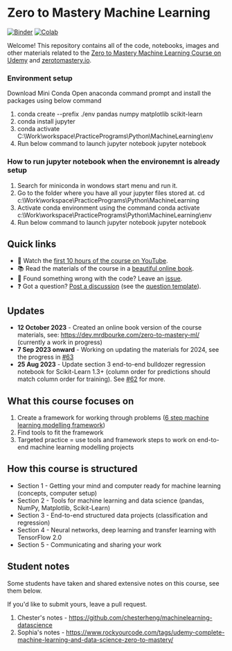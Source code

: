 # Zero to Mastery Machine Learning
[![Binder](https://mybinder.org/badge_logo.svg)](https://mybinder.org/v2/gh/mrdbourke/zero-to-mastery-ml/master)
[![Colab](https://colab.research.google.com/assets/colab-badge.svg)](https://colab.research.google.com/github/mrdbourke/zero-to-mastery-ml/blob/master)

Welcome! This repository contains all of the code, notebooks, images and other materials related to the [Zero to Mastery Machine Learning Course on Udemy](https://dbourke.link/mlcourse) and [zerotomastery.io](https://dbourke.link/ZTMmlcourse).

### Environment setup
Download Mini Conda
Open anaconda command prompt and install the packages using below command

1. conda create --prefix ./env pandas numpy matplotlib scikit-learn
2. conda install jupyter
3. conda activate C:\Work\workspace\PracticePrograms\Python\MachineLearning\env
4. Run below command to launch jupyter notebook	
	jupyter notebook

### How to run jupyter notebook when the environemnt is already setup
1. Search for miniconda in wondows start menu and run it.
2. Go to the folder where you have all your jupyter files stored at.
	cd c:\Work\workspace\PracticePrograms\Python\MachineLearning
3. Activate conda environment using the command 
	conda activate c:\Work\workspace\PracticePrograms\Python\MachineLearning\env
4. Run below command to launch jupyter notebook	
	jupyter notebook
	

## Quick links
* 🎥 Watch the [first 10 hours of the course on YouTube](https://youtu.be/r67SfaiYaDI).
* 📚 Read the materials of the course in a [beautiful online book](https://dev.mrdbourke.com/zero-to-mastery-ml/).
* 🤔 Found something wrong with the code? Leave an [issue](https://github.com/mrdbourke/zero-to-mastery-ml/issues).
* ❓ Got a question? [Post a discussion](https://github.com/mrdbourke/zero-to-mastery-ml/discussions) (see the [question template](https://github.com/mrdbourke/zero-to-mastery-ml/discussions/48)). 

## Updates
* **12 October 2023** - Created an online book version of the course materials, see: https://dev.mrdbourke.com/zero-to-mastery-ml/ (currently a work in progress)
* **7 Sep 2023 onward** - Working on updating the materials for 2024, see the progress in [#63](https://github.com/mrdbourke/zero-to-mastery-ml/discussions/63)
* **25 Aug 2023** - Update section 3 end-to-end bulldozer regression notebook for Scikit-Learn 1.3+ (column order for predictions should match column order for training). See [#62](https://github.com/mrdbourke/zero-to-mastery-ml/discussions/62) for more.

## What this course focuses on

1. Create a framework for working through problems ([6 step machine learning modelling framework](https://github.com/mrdbourke/zero-to-mastery-ml/blob/master/section-1-getting-ready-for-machine-learning/a-6-step-framework-for-approaching-machine-learning-projects.md))
2. Find tools to fit the framework
3. Targeted practice = use tools and framework steps to work on end-to-end machine learning modelling projects 

## How this course is structured 

* Section 1 - Getting your mind and computer ready for machine learning (concepts, computer setup)
* Section 2 - Tools for machine learning and data science (pandas, NumPy, Matplotlib, Scikit-Learn)
* Section 3 - End-to-end structured data projects (classification and regression)
* Section 4 - Neural networks, deep learning and transfer learning with TensorFlow 2.0
* Section 5 - Communicating and sharing your work

## Student notes

Some students have taken and shared extensive notes on this course, see them below.

If you'd like to submit yours, leave a pull request.

1. Chester's notes - https://github.com/chesterheng/machinelearning-datascience
2. Sophia's notes - https://www.rockyourcode.com/tags/udemy-complete-machine-learning-and-data-science-zero-to-mastery/
